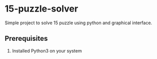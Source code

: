 # 15-puzzle-solver
Simple project to solve 15 puzzle using python and graphical interface.
## Prerequisites
1) Installed Python3 on your system

